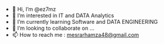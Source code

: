 - 👋 Hi, I’m @ez7mz
- 👀 I’m interested in IT and DATA Analytics
- 🌱 I’m currently learning Software and DATA ENGINEERING
- 💞️ I’m looking to collaborate on ...
- 📫 How to reach me : mesrarhamza48@gmail.com

<!---
ez7mz/ez7mz is a ✨ special ✨ repository because its `README.md` (this file) appears on your GitHub profile.
You can click the Preview link to take a look at your changes.
--->
